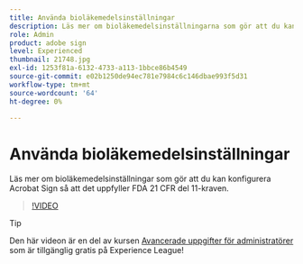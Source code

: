 ```yaml
---
title: Använda bioläkemedelsinställningar
description: Läs mer om bioläkemedelsinställningarna som gör att du kan konfigurera Acrobat Sign så att det uppfyller FDA 21 CFR Part 11-kraven
role: Admin
product: adobe sign
level: Experienced
thumbnail: 21748.jpg
exl-id: 1253f81a-6132-4733-a113-1bbce86b4549
source-git-commit: e02b1250de94ec781e7984c6c146dbae993f5d31
workflow-type: tm+mt
source-wordcount: '64'
ht-degree: 0%

---
```


# Använda bioläkemedelsinställningar

Läs mer om bioläkemedelsinställningar som gör att du kan konfigurera Acrobat Sign så att det uppfyller FDA 21 CFR del 11-kraven.

>[!VIDEO](https://video.tv.adobe.com/v/21748?hidetitle=true)

>[!TIP]
>
>Den här videon är en del av kursen [Avancerade uppgifter för administratörer](https://experienceleague.adobe.com/?recommended=Sign-A-1-2020.1) som är tillgänglig gratis på Experience League!
